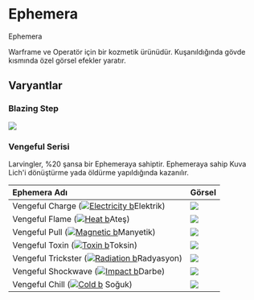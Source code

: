 # Ephemera

Ephemera

Warframe ve Operatör için bir kozmetik ürünüdür. Kuşanıldığında gövde kısmında özel görsel efekler yaratır.

## Varyantlar

### Blazing Step

![](https://vignette.wikia.nocookie.net/warframe/images/9/92/1._Blazing_Step.gif/revision/latest?cb=20190707150558)

### Vengeful Serisi

Larvingler, %20 şansa bir Ephemeraya sahiptir. Ephemeraya sahip Kuva Lich'i dönüştürme yada öldürme yapıldığında kazanılır. 

| Ephemera Adı | Görsel |
| :--- | :--- |
| Vengeful Charge \([![Electricity b](https://vignette.wikia.nocookie.net/warframe/images/c/c6/Electricity_b.png/revision/latest/scale-to-width-down/18?cb=20140124221426)](https://warframe.fandom.com/wiki/Electricity)Elektrik\) | ![](https://vignette.wikia.nocookie.net/warframe/images/0/07/15.._Vengeful_Charge.gif/revision/latest/scale-to-width-down/185?cb=20191103090412) |
| Vengeful Flame \([![Heat b](https://vignette.wikia.nocookie.net/warframe/images/8/88/Heat_b.png/revision/latest/scale-to-width-down/18?cb=20140124221428)](https://warframe.fandom.com/wiki/Heat)Ateş\) | ![](https://vignette.wikia.nocookie.net/warframe/images/f/fd/16._Vengeful_Flame.gif/revision/latest/scale-to-width-down/185?cb=20191103090527) |
| Vengeful Pull \([![Magnetic b](https://vignette.wikia.nocookie.net/warframe/images/6/64/Magnetic_b.png/revision/latest/scale-to-width-down/18?cb=20140124221429)](https://warframe.fandom.com/wiki/Magnetic)Manyetik\) | ![](https://vignette.wikia.nocookie.net/warframe/images/7/70/17._Vengeful_Pull.gif/revision/latest/scale-to-width-down/185?cb=20191103090550) |
| Vengeful Toxin \([![Toxin b](https://vignette.wikia.nocookie.net/warframe/images/5/57/Toxin_b.png/revision/latest/scale-to-width-down/18?cb=20140124221459)](https://warframe.fandom.com/wiki/Toxin)Toksin\) | ![](https://vignette.wikia.nocookie.net/warframe/images/b/bf/18._Vengeful_Toxin.gif/revision/latest/scale-to-width-down/185?cb=20191103090614) |
| Vengeful Trickster \([![Radiation b](https://vignette.wikia.nocookie.net/warframe/images/7/76/Radiation_b.png/revision/latest/scale-to-width-down/18?cb=20140124221430)](https://warframe.fandom.com/wiki/Radiation)Radyasyon\) | ![](https://vignette.wikia.nocookie.net/warframe/images/b/b9/19._Vengeful_Trickster.gif/revision/latest/scale-to-width-down/185?cb=20191103090637) |
| Vengeful Shockwave \([![Impact b](https://vignette.wikia.nocookie.net/warframe/images/c/c9/Impact_b.svg/revision/latest/scale-to-width-down/18?cb=20150811174304)](https://warframe.fandom.com/wiki/Impact)Darbe\) | ![](https://vignette.wikia.nocookie.net/warframe/images/8/82/20._Vengeful_Shokwave.gif/revision/latest/scale-to-width-down/185?cb=20191103090702) |
| Vengeful Chill \([![Cold b](https://vignette.wikia.nocookie.net/warframe/images/1/11/Cold_b.png/revision/latest/scale-to-width-down/18?cb=20140124221425)](https://warframe.fandom.com/wiki/Cold) Soğuk\) | ![](https://vignette.wikia.nocookie.net/warframe/images/6/6e/21._Vengeful_Chill.gif/revision/latest/scale-to-width-down/185?cb=20191103090823) |

